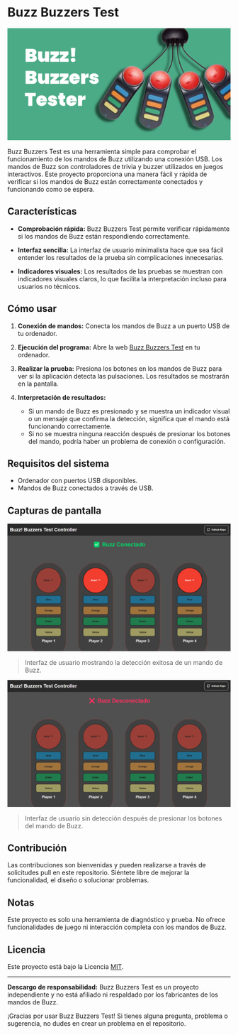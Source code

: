 # Buzz Buzzers Test

![Buzz Buzzers](./.readme/cover-image.png)

Buzz Buzzers Test es una herramienta simple para comprobar el funcionamiento de los mandos de Buzz utilizando una conexión USB. 
Los mandos de Buzz son controladores de trivia y buzzer utilizados en juegos interactivos. 
Este proyecto proporciona una manera fácil y rápida de verificar si los mandos de Buzz están correctamente conectados y funcionando como se espera.

## Características

- **Comprobación rápida:** Buzz Buzzers Test permite verificar rápidamente si los mandos de Buzz están respondiendo correctamente.
  
- **Interfaz sencilla:** La interfaz de usuario minimalista hace que sea fácil entender los resultados de la prueba sin complicaciones innecesarias.

- **Indicadores visuales:** Los resultados de las pruebas se muestran con indicadores visuales claros, lo que facilita la interpretación incluso para usuarios no técnicos.

## Cómo usar

1. **Conexión de mandos:** Conecta los mandos de Buzz a un puerto USB de tu ordenador.

2. **Ejecución del programa:** Abre la web [Buzz Buzzers Test](https://samueleitorme.github.io/buzz-buzzers-test/) en tu ordenador.

3. **Realizar la prueba:** Presiona los botones en los mandos de Buzz para ver si la aplicación detecta las pulsaciones. Los resultados se mostrarán en la pantalla.

4. **Interpretación de resultados:**
   - Si un mando de Buzz es presionado y se muestra un indicador visual o un mensaje que confirma la detección, significa que el mando está funcionando correctamente.
   - Si no se muestra ninguna reacción después de presionar los botones del mando, podría haber un problema de conexión o configuración.

## Requisitos del sistema

- Ordenador con puertos USB disponibles.
- Mandos de Buzz conectados a través de USB.

## Capturas de pantalla

![Captura 1](./.readme/Buzz-Connected.png)
> Interfaz de usuario mostrando la detección exitosa de un mando de Buzz.

![Captura 2](./.readme/Buzz-Disconnected.png)
> Interfaz de usuario sin detección después de presionar los botones del mando de Buzz.

## Contribución

Las contribuciones son bienvenidas y pueden realizarse a través de solicitudes pull en este repositorio. Siéntete libre de mejorar la funcionalidad, el diseño o solucionar problemas.

## Notas

Este proyecto es solo una herramienta de diagnóstico y prueba. No ofrece funcionalidades de juego ni interacción completa con los mandos de Buzz.

## Licencia

Este proyecto está bajo la Licencia [MIT](LICENSE).

---

**Descargo de responsabilidad:** Buzz Buzzers Test es un proyecto independiente y no está afiliado ni respaldado por los fabricantes de los mandos de Buzz.

¡Gracias por usar Buzz Buzzers Test! Si tienes alguna pregunta, problema o sugerencia, no dudes en crear un problema en el repositorio.
